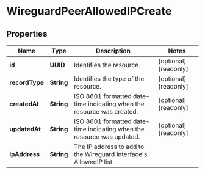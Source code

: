 

# WireguardPeerAllowedIPCreate


## Properties

| Name | Type | Description | Notes |
|------------ | ------------- | ------------- | -------------|
|**id** | **UUID** | Identifies the resource. |  [optional] [readonly] |
|**recordType** | **String** | Identifies the type of the resource. |  [optional] [readonly] |
|**createdAt** | **String** | ISO 8601 formatted date-time indicating when the resource was created. |  [optional] [readonly] |
|**updatedAt** | **String** | ISO 8601 formatted date-time indicating when the resource was updated. |  [optional] [readonly] |
|**ipAddress** | **String** | The IP address to add to the Wireguard Interface&#39;s AllowedIP list. |  |




